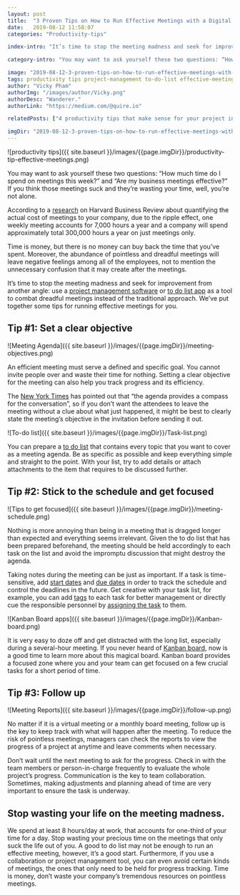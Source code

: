 ```yaml
---
layout: post
title:  "3 Proven Tips on How to Run Effective Meetings with a Digital To Do List"
date:   2019-08-12 11:58:07
categories: "Productivity-tips"

index-intro: "It’s time to stop the meeting madness and seek for improvement from another angle: use a digital to do list app as a tool to combat dreadful meetings instead of the traditional approach."

category-intro: "You may want to ask yourself these two questions: “How much time do I spend on meetings this week?” and “Are my business meetings effective?” If you think those meetings suck and they’re nothing but a waste of time for you, well, you’re not alone."

image: "2019-08-12-3-proven-tips-on-how-to-run-effective-meetings-with-a-digital-to-do-list/productivity-tip-effective-meetings.png"
tags: productivity tips project-management to-do-list effective-meetings meeting how-to-run-effective-meetings
author: "Vicky Pham"
authorImg: "/images/author/Vicky.png"
authorDesc: "Wanderer."
authorLink: "https://medium.com/@quire.io"

relatedPosts: ["4 productivity tips that make sense for your project in 2018", "Top 3 Productivity Tips With Online To Do List Software", "7 Productivity Tips to Avoid Burnout at Work"]

imgDir: "2019-08-12-3-proven-tips-on-how-to-run-effective-meetings-with-a-digital-to-do-list"
---
```


![productivity tips]({{ site.baseurl }}/images/{{page.imgDir}}/productivity-tip-effective-meetings.png)

You may want to ask yourself these two questions: “How much time do I spend on meetings this week?” and “Are my business meetings effective?” If you think those meetings suck and they’re wasting your time, well, you’re not alone. 

According to a [research](https://hbr.org/2014/04/how-a-weekly-meeting-took-up-300000-hours-a-year) on Harvard Business Review about quantifying the actual cost of meetings to your company, due to the ripple effect, one weekly meeting accounts for 7,000 hours a year and a company will spend approximately total 300,000 hours a year on just meetings only. 

Time is money, but there is no money can buy back the time that you’ve spent. Moreover, the abundance of pointless and dreadful meetings will leave negative feelings among all of the employees, not to mention the unnecessary confusion that it may create after the meetings.

It’s time to stop the meeting madness and seek for improvement from another angle: use a [project management software](https://quire.io/compare/best-project-management-software-reviews-comparisons) or [to do list app](https://quire.io/compare/best-to-do-list-apps) as a tool to combat dreadful meetings instead of the traditional approach. We’ve put together some tips for running effective meetings for you.

## Tip #1: Set a clear objective

![Meeting Agenda]({{ site.baseurl }}/images/{{page.imgDir}}/meeting-objectives.png)

An efficient meeting must serve a defined and specific goal. You cannot invite people over and waste their time for nothing.  Setting a clear objective for the meeting can also help you track progress and its efficiency. 

The [New York Times](https://www.nytimes.com/guides/business/how-to-run-an-effective-meeting) has pointed out that “the agenda provides a compass for the conversation”, so if you don’t want the attendees to leave the meeting without a clue about what just happened, it might be best to clearly state the meeting’s objective in the invitation before sending it out. 

![To-do list]({{ site.baseurl }}/images/{{page.imgDir}}/Task-list.png)

You can prepare a [to do list](https://quire.io/compare/best-to-do-list-apps) that contains every topic that you want to cover as a meeting agenda. Be as specific as possible and keep everything simple and straight to the point. With your list, try to add details or attach attachments to the item that requires to be discussed further.

## Tip #2: Stick to the schedule and get focused

![Tips to get focused]({{ site.baseurl }}/images/{{page.imgDir}}/meeting-schedule.png)

Nothing is more annoying than being in a meeting that is dragged longer than expected and everything seems irrelevant.  Given the to do list that has been prepared beforehand, the meeting should be held accordingly to each task on the list and avoid the impromptu discussion that might destroy the agenda. 

Taking notes during the meeting can be just as important. If a task is time-sensitive, add [start dates](https://quire.io/guide/set-date-time/#set-start-date) and [due dates](https://quire.io/guide/set-date-time/#set-due-date) in order to track the schedule and control the deadlines in the future. Get creative with your task list, for example, you can add [tags](https://quire.io/guide/assign-tags/) to each task for better management or directly cue the responsible personnel by [assigning the task](https://quire.io/guide/set-assignee/) to them. 

![Kanban Board apps]({{ site.baseurl }}/images/{{page.imgDir}}/Kanban-board.png)

It is very easy to doze off and get distracted with the long list, especially during a several-hour meeting. If you never heard of [Kanban board](https://quire.io/blog/p/To-Do-List-and-Kanban-What-Project-Management-Did-Wrong.html), now is a good time to learn more about this magical board. Kanban board provides a focused zone where you and your team can get focused on a few crucial tasks for a short period of time. 

## Tip #3: Follow up

![Meeting Reports]({{ site.baseurl }}/images/{{page.imgDir}}/follow-up.png)

No matter if it is a virtual meeting or a monthly board meeting, follow up is the key to keep track with what will happen after the meeting. To reduce the risk of pointless meetings, managers can check the reports to view the progress of a project at anytime and leave comments when necessary. 

Don’t wait until the next meeting to ask for the progress. Check in with the team members or person-in-charge frequently to evaluate the whole project’s progress. Communication is the key to team collaboration. Sometimes, making adjustments and planning ahead of time are very important to ensure the task is underway.

## Stop wasting your life on the meeting madness.

We spend at least 8 hours/day at work, that accounts for one-third of your time for a day. Stop wasting your precious time on the meetings that only suck the life out of you. A good to do list may not be enough to run an effective meeting, however, it’s a good start. Furthermore, if you use a collaboration or project management tool, you can even avoid certain kinds of meetings, the ones that only need to be held for progress tracking. Time is money, don’t waste your company’s tremendous resources on pointless meetings. 

[jekyll]:      http://jekyllrb.com
[jekyll-gh]:   https://github.com/jekyll/jekyll
[jekyll-help]: https://github.com/jekyll/jekyll-help

